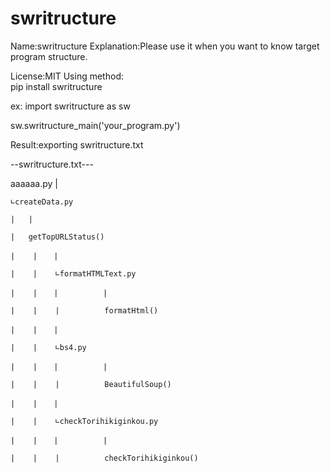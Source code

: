 # swritructure

Name:swritructure
Explanation:Please use it when you want to know target program structure.

License:MIT
Using method:  
pip install swritructure

ex:
import swritructure as sw

sw.swritructure_main('your_program.py')


Result:exporting swritructure.txt



--swritructure.txt---

 aaaaaa.py
     |

    ∟createData.py

    |   |

    |   getTopURLStatus()

    |    |  　|

    |    |    ∟formatHTMLText.py

    |    |  　|          |

    |    |    |          formatHtml()

    |    |  　|

    |    |    ∟bs4.py

    |    |  　|          |

    |    |    |          BeautifulSoup()

    |    |  　|

    |    |    ∟checkTorihikiginkou.py

    |    |  　|          |

    |    |    |          checkTorihikiginkou()

